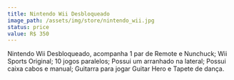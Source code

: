 ```yaml
---
title: Nintendo Wii Desbloqueado
image_path: /assets/img/store/nintendo_wii.jpg
status: price
value: R$ 350
---
```

Nintendo Wii Desbloqueado, acompanha 1 par de Remote e Nunchuck; Wii Sports Original; 10 jogos paralelos; Possui um arranhado na lateral; Possui caixa cabos e manual; Guitarra para jogar Guitar Hero e Tapete de dança.